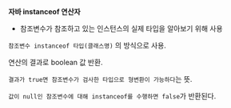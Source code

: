 **자바 instanceof 연산자**

- 참조변수가 참조하고 있는 인스턴스의 실제 타입을 알아보기 위해 사용

`참조변수 instanceof 타입(클래스명)` 의 방식으로 사용.

연산의 결과로 boolean 값 반환.

`결과가 true면 참조변수가 검사한 타입으로 형변환이 가능하다`는 뜻.

`값이 null인 참조변수에 대해 instanceof를 수행하면 false`가 반환된다.

